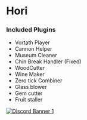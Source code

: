 # Hori

### Included Plugins 

- Vortath Player
- Cannon Helper
- Museum Cleaner
- Chin Break Handler (Fixed)
- WoodCutter
- Wine Maker
- Zero tick Combiner
- Glass blower
- Gem cutter
- Fruit staller

[![Discord Banner 1](https://discordapp.com/api/guilds/957835967052525588/widget.png?style=banner2)](https://discord.gg/Sr7Fecs3gf)
